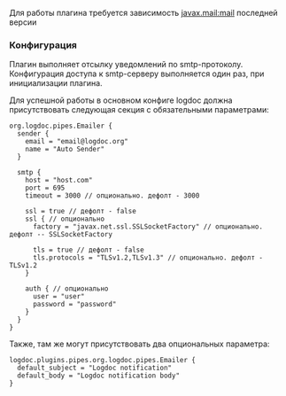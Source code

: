 Для работы плагина требуется зависимость [javax.mail:mail](https://mvnrepository.com/artifact/javax.mail/mail) последней версии

### Конфигурация

Плагин выполняет отсылку уведомлений по smtp-протоколу. Конфигурация доступа к smtp-серверу выполняется один раз, при инициализации плагина.

Для успешной работы в основном конфиге logdoc должна присутствовать следующая секция с обязательными параметрами:
```hocon
org.logdoc.pipes.Emailer {
  sender {
    email = "email@logdoc.org"
    name = "Auto Sender"
  }

  smtp {
    host = "host.com"
    port = 695
    timeout = 3000 // опционально. дефолт - 3000

    ssl = true // дефолт - false
    ssl { // опционально
      factory = "javax.net.ssl.SSLSocketFactory" // опционально. дефолт -- SSLSocketFactory
      
      tls = true // дефолт - false
      tls.protocols = "TLSv1.2,TLSv1.3" // опционально. дефолт - TLSv1.2
    }
    
    auth { // опционально
      user = "user"
      password = "password"
    }
  }
}
```

Также, там же могут присутствовать два опциональных параметра:

```hocon
logdoc.plugins.pipes.org.logdoc.pipes.Emailer {
  default_subject = "Logdoc notification"
  default_body = "Logdoc notification body"
}
```

